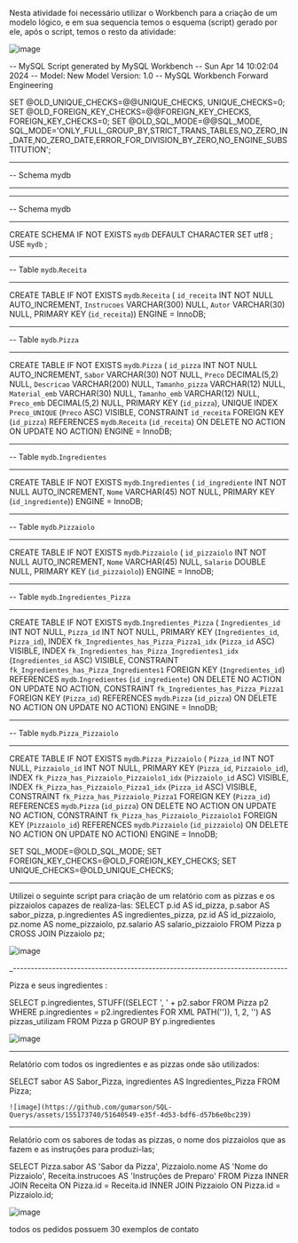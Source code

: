 Nesta atividade foi necessário utilizar o Workbench para a criação de um modelo lógico, e em sua sequencia temos o esquema (script) gerado por ele, após o script, temos o resto da atividade:

![image](https://github.com/gumarson/SQL-Querys/assets/155173740/7ee1b39f-b56e-4c36-95d4-49ace9784116)


-- MySQL Script generated by MySQL Workbench
-- Sun Apr 14 10:02:04 2024
-- Model: New Model    Version: 1.0
-- MySQL Workbench Forward Engineering

SET @OLD_UNIQUE_CHECKS=@@UNIQUE_CHECKS, UNIQUE_CHECKS=0;
SET @OLD_FOREIGN_KEY_CHECKS=@@FOREIGN_KEY_CHECKS, FOREIGN_KEY_CHECKS=0;
SET @OLD_SQL_MODE=@@SQL_MODE, SQL_MODE='ONLY_FULL_GROUP_BY,STRICT_TRANS_TABLES,NO_ZERO_IN_DATE,NO_ZERO_DATE,ERROR_FOR_DIVISION_BY_ZERO,NO_ENGINE_SUBSTITUTION';

-- -----------------------------------------------------
-- Schema mydb
-- -----------------------------------------------------

-- -----------------------------------------------------
-- Schema mydb
-- -----------------------------------------------------
CREATE SCHEMA IF NOT EXISTS `mydb` DEFAULT CHARACTER SET utf8 ;
USE `mydb` ;

-- -----------------------------------------------------
-- Table `mydb`.`Receita`
-- -----------------------------------------------------
CREATE TABLE IF NOT EXISTS `mydb`.`Receita` (
  `id_receita` INT NOT NULL AUTO_INCREMENT,
  `Instrucoes` VARCHAR(300) NULL,
  `Autor` VARCHAR(30) NULL,
  PRIMARY KEY (`id_receita`))
ENGINE = InnoDB;


-- -----------------------------------------------------
-- Table `mydb`.`Pizza`
-- -----------------------------------------------------
CREATE TABLE IF NOT EXISTS `mydb`.`Pizza` (
  `id_pizza` INT NOT NULL AUTO_INCREMENT,
  `Sabor` VARCHAR(30) NOT NULL,
  `Preco` DECIMAL(5,2) NULL,
  `Descricao` VARCHAR(200) NULL,
  `Tamanho_pizza` VARCHAR(12) NULL,
  `Material_emb` VARCHAR(30) NULL,
  `Tamanho_emb` VARCHAR(12) NULL,
  `Preco_emb` DECIMAL(5,2) NULL,
  PRIMARY KEY (`id_pizza`),
  UNIQUE INDEX `Preco_UNIQUE` (`Preco` ASC) VISIBLE,
  CONSTRAINT `id_receita`
    FOREIGN KEY (`id_pizza`)
    REFERENCES `mydb`.`Receita` (`id_receita`)
    ON DELETE NO ACTION
    ON UPDATE NO ACTION)
ENGINE = InnoDB;


-- -----------------------------------------------------
-- Table `mydb`.`Ingredientes`
-- -----------------------------------------------------
CREATE TABLE IF NOT EXISTS `mydb`.`Ingredientes` (
  `id_ingrediente` INT NOT NULL AUTO_INCREMENT,
  `Nome` VARCHAR(45) NOT NULL,
  PRIMARY KEY (`id_ingrediente`))
ENGINE = InnoDB;


-- -----------------------------------------------------
-- Table `mydb`.`Pizzaiolo`
-- -----------------------------------------------------
CREATE TABLE IF NOT EXISTS `mydb`.`Pizzaiolo` (
  `id_pizzaiolo` INT NOT NULL AUTO_INCREMENT,
  `Nome` VARCHAR(45) NULL,
  `Salario` DOUBLE NULL,
  PRIMARY KEY (`id_pizzaiolo`))
ENGINE = InnoDB;


-- -----------------------------------------------------
-- Table `mydb`.`Ingredientes_Pizza`
-- -----------------------------------------------------
CREATE TABLE IF NOT EXISTS `mydb`.`Ingredientes_Pizza` (
  `Ingredientes_id` INT NOT NULL,
  `Pizza_id` INT NOT NULL,
  PRIMARY KEY (`Ingredientes_id`, `Pizza_id`),
  INDEX `fk_Ingredientes_has_Pizza_Pizza1_idx` (`Pizza_id` ASC) VISIBLE,
  INDEX `fk_Ingredientes_has_Pizza_Ingredientes1_idx` (`Ingredientes_id` ASC) VISIBLE,
  CONSTRAINT `fk_Ingredientes_has_Pizza_Ingredientes1`
    FOREIGN KEY (`Ingredientes_id`)
    REFERENCES `mydb`.`Ingredientes` (`id_ingrediente`)
    ON DELETE NO ACTION
    ON UPDATE NO ACTION,
  CONSTRAINT `fk_Ingredientes_has_Pizza_Pizza1`
    FOREIGN KEY (`Pizza_id`)
    REFERENCES `mydb`.`Pizza` (`id_pizza`)
    ON DELETE NO ACTION
    ON UPDATE NO ACTION)
ENGINE = InnoDB;


-- -----------------------------------------------------
-- Table `mydb`.`Pizza_Pizzaiolo`
-- -----------------------------------------------------
CREATE TABLE IF NOT EXISTS `mydb`.`Pizza_Pizzaiolo` (
  `Pizza_id` INT NOT NULL,
  `Pizzaiolo_id` INT NOT NULL,
  PRIMARY KEY (`Pizza_id`, `Pizzaiolo_id`),
  INDEX `fk_Pizza_has_Pizzaiolo_Pizzaiolo1_idx` (`Pizzaiolo_id` ASC) VISIBLE,
  INDEX `fk_Pizza_has_Pizzaiolo_Pizza1_idx` (`Pizza_id` ASC) VISIBLE,
  CONSTRAINT `fk_Pizza_has_Pizzaiolo_Pizza1`
    FOREIGN KEY (`Pizza_id`)
    REFERENCES `mydb`.`Pizza` (`id_pizza`)
    ON DELETE NO ACTION
    ON UPDATE NO ACTION,
  CONSTRAINT `fk_Pizza_has_Pizzaiolo_Pizzaiolo1`
    FOREIGN KEY (`Pizzaiolo_id`)
    REFERENCES `mydb`.`Pizzaiolo` (`id_pizzaiolo`)
    ON DELETE NO ACTION
    ON UPDATE NO ACTION)
ENGINE = InnoDB;


SET SQL_MODE=@OLD_SQL_MODE;
SET FOREIGN_KEY_CHECKS=@OLD_FOREIGN_KEY_CHECKS;
SET UNIQUE_CHECKS=@OLD_UNIQUE_CHECKS;

---------------------------------------------------------

Utilizei o seguinte script para criação de um relatório com as pizzas e os pizzaiolos capazes de realiza-las:
SELECT 
    p.id AS id_pizza,
    p.sabor AS sabor_pizza,
    p.ingredientes AS ingredientes_pizza,
    pz.id AS id_pizzaiolo,
    pz.nome AS nome_pizzaiolo,
    pz.salario AS salario_pizzaiolo
FROM 
    Pizza p
CROSS JOIN 
    Pizzaiolo pz;

  ![image](https://github.com/gumarson/SQL-Querys/assets/155173740/bc86d73f-fbb2-46ca-8fdf-02e88cb48d2c)


_-----------------------------------------------------------------------------

Pizza e seus ingredientes :

SELECT 
    p.ingredientes,
    STUFF((SELECT ', ' + p2.sabor
           FROM Pizza p2
           WHERE p.ingredientes = p2.ingredientes
           FOR XML PATH('')), 1, 2, '') AS pizzas_utilizam
FROM 
    Pizza p
GROUP BY 
    p.ingredientes

![image](https://github.com/gumarson/SQL-Querys/assets/155173740/b8706e48-1864-4887-875b-8d2bffb82554)


----------------------------------------------------------------------------------

Relatório com todos os ingredientes e as pizzas onde são utilizados:

SELECT 
    sabor AS Sabor_Pizza,
    ingredientes AS Ingredientes_Pizza
FROM 
    Pizza;

    ![image](https://github.com/gumarson/SQL-Querys/assets/155173740/51640549-e35f-4d53-bdf6-d57b6e0bc239)


-----------------------------------------------------------------------------------

Relatório com os sabores de todas as pizzas, o nome dos pizzaiolos que as fazem e as instruções para produzi-las;

SELECT 
    Pizza.sabor AS 'Sabor da Pizza',
    Pizzaiolo.nome AS 'Nome do Pizzaiolo',
    Receita.instrucoes AS 'Instruções de Preparo'
FROM 
    Pizza
INNER JOIN 
    Receita ON Pizza.id = Receita.id
INNER JOIN 
    Pizzaiolo ON Pizza.id = Pizzaiolo.id;

![image](https://github.com/gumarson/SQL-Querys/assets/155173740/47c25c44-b91f-4c98-a953-b5fea57e603e)



todos os pedidos possuem 30 exemplos de contato

